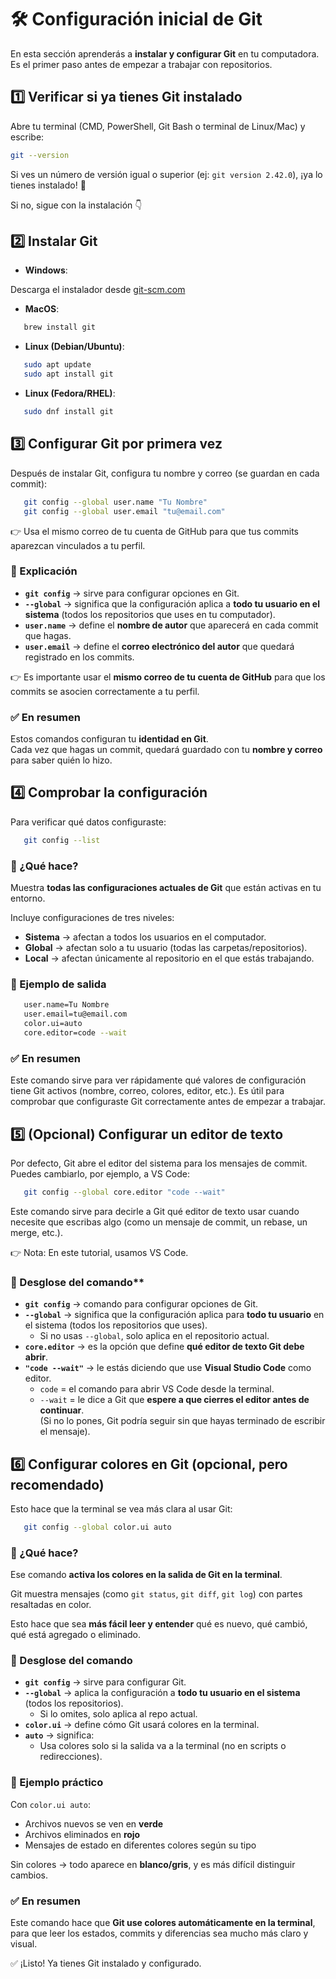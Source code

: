 # 🛠️ Configuración inicial de Git

En esta sección aprenderás a **instalar y configurar Git** en tu computadora.  
Es el primer paso antes de empezar a trabajar con repositorios.

## 1️⃣ Verificar si ya tienes Git instalado

Abre tu terminal (CMD, PowerShell, Git Bash o terminal de Linux/Mac) y escribe:

```bash
git --version
```

Si ves un número de versión igual o superior (ej: `git version 2.42.0`), ¡ya lo tienes instalado! 🎉  

Si no, sigue con la instalación 👇  

## 2️⃣ Instalar Git

- **Windows**:

Descarga el instalador desde [git-scm.com](https://git-scm.com/)  

- **MacOS**:

```bash
   brew install git
```

- **Linux (Debian/Ubuntu)**:

```bash
   sudo apt update
   sudo apt install git
```

- **Linux (Fedora/RHEL)**:

```bash
   sudo dnf install git
```

## 3️⃣ Configurar Git por primera vez

Después de instalar Git, configura tu nombre y correo (se guardan en cada commit):

```bash
   git config --global user.name "Tu Nombre"
   git config --global user.email "tu@email.com"
```

👉 Usa el mismo correo de tu cuenta de GitHub para que tus commits aparezcan vinculados a tu perfil.

### 📌 Explicación

- **`git config`** → sirve para configurar opciones en Git.  
- **`--global`** → significa que la configuración aplica a **todo tu usuario en el sistema** (todos los repositorios que uses en tu computador).  
- **`user.name`** → define el **nombre de autor** que aparecerá en cada commit que hagas.  
- **`user.email`** → define el **correo electrónico del autor** que quedará registrado en los commits.  

👉 Es importante usar el **mismo correo de tu cuenta de GitHub** para que los commits se asocien correctamente a tu perfil.  

### ✅ En resumen
Estos comandos configuran tu **identidad en Git**.  
Cada vez que hagas un commit, quedará guardado con tu **nombre y correo** para saber quién lo hizo.

## 4️⃣ Comprobar la configuración

Para verificar qué datos configuraste:

```bash
   git config --list
```

### 🔎 ¿Qué hace?

Muestra **todas las configuraciones actuales de Git** que están activas en tu entorno.  

Incluye configuraciones de tres niveles:  

- **Sistema** → afectan a todos los usuarios en el computador.  
- **Global** → afectan solo a tu usuario (todas las carpetas/repositorios).  
- **Local** → afectan únicamente al repositorio en el que estás trabajando.  

### 📌 Ejemplo de salida

```bash
   user.name=Tu Nombre
   user.email=tu@email.com
   color.ui=auto
   core.editor=code --wait
```

### ✅ En resumen

Este comando sirve para ver rápidamente qué valores de configuración tiene Git activos (nombre, correo, colores, editor, etc.).
Es útil para comprobar que configuraste Git correctamente antes de empezar a trabajar.

## 5️⃣ (Opcional) Configurar un editor de texto

Por defecto, Git abre el editor del sistema para los mensajes de commit.
Puedes cambiarlo, por ejemplo, a VS Code:

```bash
   git config --global core.editor "code --wait"
```

Este comando sirve para decirle a Git qué editor de texto usar cuando necesite que escribas algo (como un mensaje de commit, un rebase, un merge, etc.).

👉 Nota: En este tutorial, usamos VS Code.

### 🔎 Desglose del comando**

- **`git config`** → comando para configurar opciones de Git.  
- **`--global`** → significa que la configuración aplica para **todo tu usuario** en el sistema (todos los repositorios que uses).  
  - Si no usas `--global`, solo aplica en el repositorio actual.  
- **`core.editor`** → es la opción que define **qué editor de texto Git debe abrir**.  
- **`"code --wait"`** → le estás diciendo que use **Visual Studio Code** como editor.  
  - `code` = el comando para abrir VS Code desde la terminal.  
  - `--wait` = le dice a Git que **espere a que cierres el editor antes de continuar**.  
    (Si no lo pones, Git podría seguir sin que hayas terminado de escribir el mensaje).  

## 6️⃣ Configurar colores en Git (opcional, pero recomendado)

Esto hace que la terminal se vea más clara al usar Git:

```bash
   git config --global color.ui auto
```

### 🔎 ¿Qué hace?

Ese comando **activa los colores en la salida de Git en la terminal**.  

Git muestra mensajes (como `git status`, `git diff`, `git log`) con partes resaltadas en color.  

Esto hace que sea **más fácil leer y entender** qué es nuevo, qué cambió, qué está agregado o eliminado.  

### 📌 Desglose del comando

- **`git config`** → sirve para configurar Git.  
- **`--global`** → aplica la configuración a **todo tu usuario en el sistema** (todos los repositorios).  
  - Si lo omites, solo aplica al repo actual.  
- **`color.ui`** → define cómo Git usará colores en la terminal.  
- **`auto`** → significa:  
  - Usa colores solo si la salida va a la terminal (no en scripts o redirecciones).  

### 🎨 Ejemplo práctico

Con `color.ui auto`:

- Archivos nuevos se ven en **verde**  
- Archivos eliminados en **rojo**  
- Mensajes de estado en diferentes colores según su tipo  

Sin colores → todo aparece en **blanco/gris**, y es más difícil distinguir cambios.  

### ✅ En resumen

Este comando hace que **Git use colores automáticamente en la terminal**, para que leer los estados, commits y diferencias sea mucho más claro y visual.

✅ ¡Listo! Ya tienes Git instalado y configurado.
